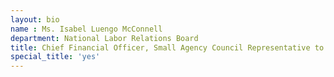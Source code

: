 ```yaml
---
layout: bio
name : Ms. Isabel Luengo McConnell
department: National Labor Relations Board
title: Chief Financial Officer, Small Agency Council Representative to the CFOC
special_title: 'yes'
---
```

